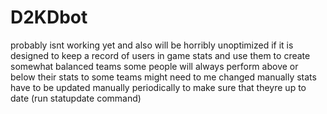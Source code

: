 # D2KDbot
probably isnt working yet and also will be horribly unoptimized if it is
designed to keep a record of users in game stats and use them to create somewhat balanced teams
some people will always perform above or below their stats to some teams might need to me changed manually
stats have to be updated manually periodically to make sure that theyre up to date (run statupdate command)